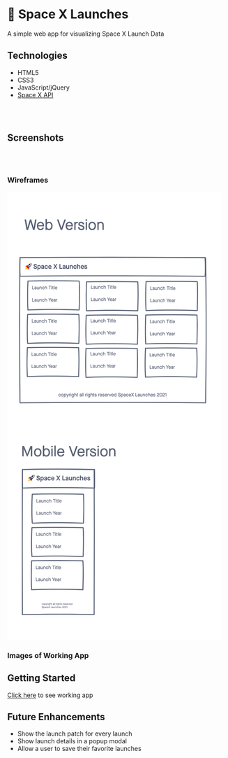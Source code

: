# 🚀 Space X Launches

A simple web app for visualizing Space X Launch Data

## Technologies
- HTML5
- CSS3
- JavaScript/jQuery
- [Space X API](https://docs.spacexdata.com/)

<br>
<br>

## Screenshots

<br>
<br>

### Wireframes
![screenshot](imgs/wireframe.png)

### Images of Working App

## Getting Started

[Click here](#) to see working app


## Future Enhancements
- Show the launch patch for every launch
- Show launch details in a popup modal
- Allow a user to save their favorite launches